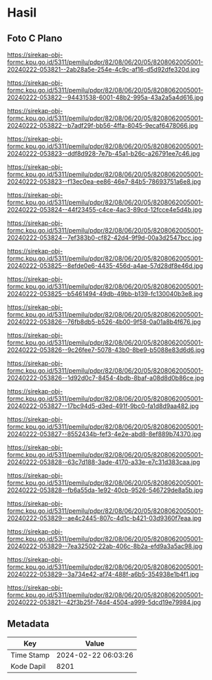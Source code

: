 # Hasil

## Foto C Plano

https://sirekap-obj-formc.kpu.go.id/5311/pemilu/pdpr/82/08/06/20/05/8208062005001-20240222-053821--2ab28a5e-254e-4c9c-af16-d5d92dfe320d.jpg

https://sirekap-obj-formc.kpu.go.id/5311/pemilu/pdpr/82/08/06/20/05/8208062005001-20240222-053822--94431538-6001-48b2-995a-43a2a5a4d616.jpg

https://sirekap-obj-formc.kpu.go.id/5311/pemilu/pdpr/82/08/06/20/05/8208062005001-20240222-053822--b7adf29f-bb56-4ffa-8045-9ecaf6478066.jpg

https://sirekap-obj-formc.kpu.go.id/5311/pemilu/pdpr/82/08/06/20/05/8208062005001-20240222-053823--ddf8d928-7e7b-45a1-b26c-a26791ee7c46.jpg

https://sirekap-obj-formc.kpu.go.id/5311/pemilu/pdpr/82/08/06/20/05/8208062005001-20240222-053823--f13ec0ea-ee86-46e7-84b5-78693751a6e8.jpg

https://sirekap-obj-formc.kpu.go.id/5311/pemilu/pdpr/82/08/06/20/05/8208062005001-20240222-053824--44f23455-c4ce-4ac3-89cd-12fcce4e5d4b.jpg

https://sirekap-obj-formc.kpu.go.id/5311/pemilu/pdpr/82/08/06/20/05/8208062005001-20240222-053824--7ef383b0-cf82-42d4-9f9d-00a3d2547bcc.jpg

https://sirekap-obj-formc.kpu.go.id/5311/pemilu/pdpr/82/08/06/20/05/8208062005001-20240222-053825--8efde0e6-4435-456d-a4ae-57d28df8e46d.jpg

https://sirekap-obj-formc.kpu.go.id/5311/pemilu/pdpr/82/08/06/20/05/8208062005001-20240222-053825--b5461494-49db-49bb-b139-fc130040b3e8.jpg

https://sirekap-obj-formc.kpu.go.id/5311/pemilu/pdpr/82/08/06/20/05/8208062005001-20240222-053826--76fb8db5-b526-4b00-9f58-0a01a8b4f676.jpg

https://sirekap-obj-formc.kpu.go.id/5311/pemilu/pdpr/82/08/06/20/05/8208062005001-20240222-053826--9c26fee7-5078-43b0-8be9-b5088e83d6d6.jpg

https://sirekap-obj-formc.kpu.go.id/5311/pemilu/pdpr/82/08/06/20/05/8208062005001-20240222-053826--1d92d0c7-8454-4bdb-8baf-a08d8d0b86ce.jpg

https://sirekap-obj-formc.kpu.go.id/5311/pemilu/pdpr/82/08/06/20/05/8208062005001-20240222-053827--17bc94d5-d3ed-491f-9bc0-fa1d8d9aa482.jpg

https://sirekap-obj-formc.kpu.go.id/5311/pemilu/pdpr/82/08/06/20/05/8208062005001-20240222-053827--8552434b-fef3-4e2e-abd8-8ef889b74370.jpg

https://sirekap-obj-formc.kpu.go.id/5311/pemilu/pdpr/82/08/06/20/05/8208062005001-20240222-053828--63c7d188-3ade-4170-a33e-e7c31d383caa.jpg

https://sirekap-obj-formc.kpu.go.id/5311/pemilu/pdpr/82/08/06/20/05/8208062005001-20240222-053828--fb6a55da-1e92-40cb-9526-546729de8a5b.jpg

https://sirekap-obj-formc.kpu.go.id/5311/pemilu/pdpr/82/08/06/20/05/8208062005001-20240222-053829--ae4c2445-807c-4d1c-b421-03d9360f7eaa.jpg

https://sirekap-obj-formc.kpu.go.id/5311/pemilu/pdpr/82/08/06/20/05/8208062005001-20240222-053829--7ea32502-22ab-406c-8b2a-efd9a3a5ac98.jpg

https://sirekap-obj-formc.kpu.go.id/5311/pemilu/pdpr/82/08/06/20/05/8208062005001-20240222-053829--3a734e42-af74-488f-a6b5-354938e1b4f1.jpg

https://sirekap-obj-formc.kpu.go.id/5311/pemilu/pdpr/82/08/06/20/05/8208062005001-20240222-053821--42f3b25f-74d4-4504-a999-5dcd19e79984.jpg


## Metadata

| Key        | Value               |
| ---------- | ------------------- |
| Time Stamp | 2024-02-22 06:03:26 |
| Kode Dapil | 8201                |



